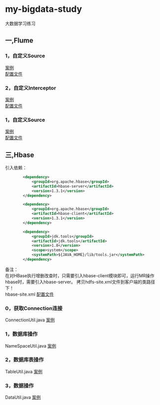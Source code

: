 # my-bigdata-study

大数据学习练习

## 一,Flume
### 1，自定义Source
[案例](src/main/java/com/wenthomas/flume/source/MySource.java)<br/>
[配置文件](src/main/resources/com/wenthomas/flume/source/)<br/>
### 2，自定义Interceptor
[案例](src/main/java/com/wenthomas/flume/interceptor/MyInterceptor.java)<br/>
[配置文件](src/main/resources/com/wenthomas/flume/interceptor/)<br/>
### 1，自定义Source
[案例](src/main/java/com/wenthomas/flume/sink/MySink.java)<br/>
[配置文件](src/main/resources/com/wenthomas/flume/sink/)<br/>

## 三,Hbase
引入依赖：
```xml
        <dependency>
            <groupId>org.apache.hbase</groupId>
            <artifactId>hbase-server</artifactId>
            <version>1.3.1</version>
        </dependency>

        <dependency>
            <groupId>org.apache.hbase</groupId>
            <artifactId>hbase-client</artifactId>
            <version>1.3.1</version>
        </dependency>

        <dependency>
            <groupId>jdk.tools</groupId>
            <artifactId>jdk.tools</artifactId>
            <version>1.8</version>
            <scope>system</scope>
            <systemPath>${JAVA_HOME}/lib/tools.jar</systemPath>
        </dependency>
```
备注：<br/>
在对HBase执行增删改查时，只需要引入hbase-client模块即可，运行MR操作hbase时，需要引入hbase-server。
拷贝hdfs-site.xml文件到客户端的类路径下！<br/>
hbase-site.xml
[配置文件](my-hbase-study/src/main/resources/)<br/>

### 0，获取Connection连接
ConnectionUtil.java
[案例](my-hbase-study/src/main/java/com/wenthomas/hbase/)<br/>
### 1，数据库操作
NameSpaceUtil.java
[案例](my-hbase-study/src/main/java/com/wenthomas/hbase/)<br/>
### 2，数据库表操作
TableUtil.java
[案例](my-hbase-study/src/main/java/com/wenthomas/hbase/)<br/>
### 3，数据操作
DataUtil.java
[案例](my-hbase-study/src/main/java/com/wenthomas/hbase/)<br/>